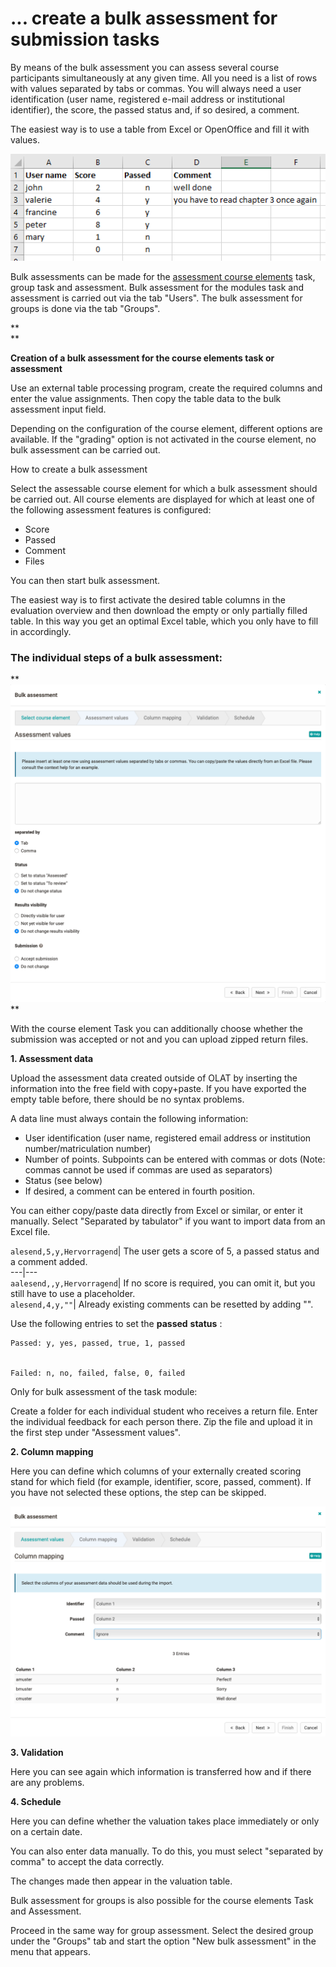 # ... create a bulk assessment for submission tasks

By means of the bulk assessment you can assess several course participants
simultaneously at any given time. All you need is a list of rows with values
separated by tabs or commas. You will always need a user identification (user
name, registered e-mail address or institutional identifier), the score, the
passed status and, if so desired, a comment.

The easiest way is to use a table from Excel or OpenOffice and fill it with
values.

![](assets/bulk_assessment_excel.png)

Bulk assessments can be made for the [assessment course
elements](../course_operation/Assessment_of_course_modules.md) task, group task and assessment.
Bulk assessment for the modules task and assessment is carried out via the tab
"Users". The bulk assessment for groups is done via the tab "Groups".

 **  
**

 **Creation of a bulk assessment for the course elements task or assessment**

Use an external table processing program, create the required columns and
enter the value assignments. Then copy the table data to the bulk assessment
input field.

Depending on the configuration of the course element, different options are
available. If the "grading" option is not activated in the course element, no
bulk assessment can be carried out.

 How to create a bulk assessment

Select the assessable course element for which a bulk assessment should be
carried out. All course elements are displayed for which at least one of the
following assessment features is configured:

  * Score
  * Passed
  * Comment
  * Files

You can then start bulk assessment.

The easiest way is to first activate the desired table columns in the
evaluation overview and then download the empty or only partially filled
table. In this way you get an optimal Excel table, which you only have to fill
in accordingly.

###  **The individual steps of a bulk assessment:**

**![](assets/Bulk_assessment_EN.png)  
**

With the course element Task you can additionally choose whether the
submission was accepted or not and you can upload zipped return files.

  

 **1\. Assessment data**

Upload the assessment data created outside of OLAT by inserting the
information into the free field with copy+paste. If you have exported the
empty table before, there should be no syntax problems.

A data line must always contain the following information:

  * User identification (user name, registered email address or institution number/matriculation number)
  * Number of points. Subpoints can be entered with commas or dots (Note: commas cannot be used if commas are used as separators)
  * Status (see below)
  * If desired, a comment can be entered in fourth position.

You can either copy/paste data directly from Excel or similar, or enter it
manually. Select "Separated by tabulator" if you want to import data from an
Excel file.

`alesend,5,y,Hervorragend`| The user gets a score of 5, a passed status and a
comment added.  
---|---  
`aalesend,,y,Hervorragend`| If no score is required, you can omit it, but you
still have to use a placeholder.  
`alesend,4,y,""`| Already existing comments can be resetted by adding "".  
  
Use the following entries to set the **passed** **status** :

    
    
    Passed: y, yes, passed, true, 1, passed
    
    
    Failed: n, no, failed, false, 0, failed

  

Only for bulk assessment of the task module:

Create a folder for each individual student who receives a return file. Enter
the individual feedback for each person there. Zip the file and upload it in
the first step under "Assessment values".

 **2\. Column mapping**

Here you can define which columns of your externally created scoring stand for
which field (for example, identifier, score, passed, comment). If you have not
selected these options, the step can be skipped.

![](assets/BulkAssessment2_EN.png)

 **3\. Validation**

Here you can see again which information is transferred how and if there are
any problems.

 **4\. Schedule**

Here you can define whether the valuation takes place immediately or only on a
certain date.

You can also enter data manually. To do this, you must select "separated by
comma" to accept the data correctly.

The changes made then appear in the valuation table.

  

Bulk assessment for groups is also possible for the course elements Task and
Assessment.

Proceed in the same way for group assessment. Select the desired group under
the "Groups" tab and start the option "New bulk assessment" in the menu that
appears.

  

